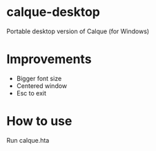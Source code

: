 # calque-desktop
Portable desktop version of Calque (for Windows)

# Improvements
- Bigger font size
- Centered window
- Esc to exit

# How to use
Run calque.hta
